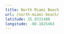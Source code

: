 ```yaml
---
title: North Miami Beach
url: /north-miami-beach/
latitude: 25.9331488
longitude: -80.1625463
---
```

